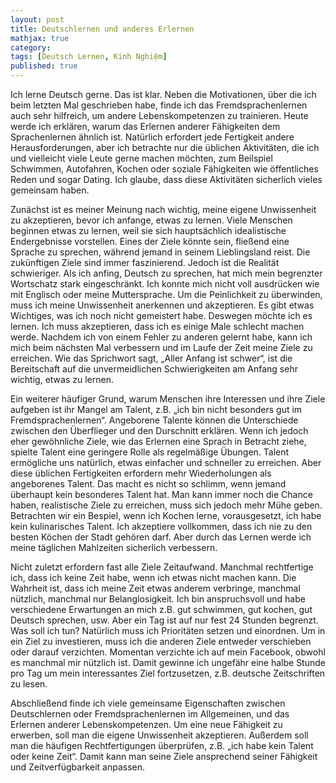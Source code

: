 ```yaml
---
layout: post
title: Deutschlernen und anderes Erlernen    
mathjax: true
category:
tags: [Deutsch Lernen, Kinh Nghiệm]
published: true
---
```


Ich lerne Deutsch gerne. Das ist klar. Neben die Motivationen, über die ich beim letzten Mal geschrieben habe, finde ich das Fremdsprachenlernen auch sehr hilfreich, um andere Lebenskompetenzen zu trainieren. Heute werde ich erklären, warum das Erlernen anderer Fähigkeiten dem Sprachenlernen ähnlich ist. Natürlich erfordert jede Fertigkeit andere Herausforderungen, aber ich betrachte nur die üblichen Aktivitäten, die ich und vielleicht viele Leute gerne machen möchten, zum Beilspiel Schwimmen, Autofahren, Kochen oder soziale Fähigkeiten wie öffentliches Reden und sogar Dating. Ich glaube, dass diese Aktivitäten sicherlich vieles gemeinsam haben. 

Zunächst ist es meiner Meinung nach wichtig, meine eigene Unwissenheit zu akzeptieren, bevor ich anfange, etwas zu lernen. Viele Menschen beginnen etwas zu lernen, weil sie sich hauptsächlich idealistische Endergebnisse vorstellen. Eines der Ziele könnte sein, fließend eine Sprache zu sprechen, während jemand in seinem Lieblingsland reist. Die zukünftigen Ziele sind immer faszinierend. Jedoch ist die Realität schwieriger. Als ich anfing, Deutsch zu sprechen, hat mich mein begrenzter Wortschatz stark eingeschränkt. Ich konnte mich nicht voll ausdrücken wie mit Englisch oder meine Muttersprache. Um die Peinlichkeit zu überwinden, muss ich meine Unwissenheit anerkennen und akzeptieren. Es gibt etwas Wichtiges, was ich noch nicht gemeistert habe. Deswegen möchte ich es lernen. Ich muss akzeptieren, dass ich es einige Male schlecht machen werde. Nachdem ich von einem Fehler zu anderen gelernt habe, kann ich mich beim nächsten Mal verbessern und im Laufe der Zeit meine Ziele zu erreichen. Wie das Sprichwort sagt, „Aller Anfang ist schwer“, ist die Bereitschaft auf die unvermeidlichen Schwierigkeiten am Anfang sehr wichtig, etwas zu lernen. 

Ein weiterer häufiger Grund, warum Menschen ihre Interessen und ihre Ziele aufgeben ist ihr Mangel am Talent, z.B. „ich bin nicht besonders gut im Fremdsprachenlernen“. Angeborene Talente können die Unterschiede zwischen den Überflieger und den Durschnitt erklären. Wenn ich jedoch eher gewöhnliche Ziele, wie das Erlernen eine Sprach in Betracht ziehe, spielte Talent eine geringere Rolle als regelmäßige Übungen. Talent ermögliche uns natürlich, etwas einfacher und schneller zu erreichen. Aber diese üblichen Fertigkeiten erfordern mehr Wiederholungen als angeborenes Talent. Das macht es nicht so schlimm, wenn jemand überhaupt kein besonderes Talent hat. Man kann immer noch die Chance haben, realistische Ziele zu erreichen, muss sich jedoch mehr Mühe geben. Betrachten wir ein Bespiel, wenn ich Kochen lerne, vorausgesetzt, ich habe kein kulinarisches Talent. Ich akzeptiere vollkommen, dass ich nie zu den besten Köchen der Stadt gehören darf. Aber durch das Lernen werde ich meine täglichen Mahlzeiten sicherlich verbessern.

Nicht zuletzt erfordern fast alle Ziele Zeitaufwand. Manchmal rechtfertige ich, dass ich keine Zeit habe, wenn ich etwas nicht machen kann. Die Wahrheit ist, dass ich meine Zeit etwas anderem verbringe, manchmal nützlich, manchmal nur Belanglosigkeit. Ich bin anspruchsvoll und habe verschiedene Erwartungen an mich z.B. gut schwimmen, gut kochen, gut Deutsch sprechen, usw. Aber ein Tag ist auf nur fest 24 Stunden begrenzt. Was soll ich tun? Natürlich muss ich Prioritäten setzen und einordnen. Um in ein Ziel zu investieren, muss ich die anderen Ziele entweder verschieben oder darauf verzichten. Momentan verzichte ich auf mein Facebook, obwohl es manchmal mir nützlich ist. Damit gewinne ich ungefähr eine halbe Stunde pro Tag um mein interessantes Ziel fortzusetzen, z.B. deutsche Zeitschriften zu lesen.

Abschließend finde ich viele gemeinsame Eigenschaften zwischen Deutschlernen oder Fremdsprachenlernen im Allgemeinen, und das Erlernen anderer Lebenskompetenzen. Um eine neue Fähigkeit zu erwerben, soll man die eigene Unwissenheit akzeptieren. Außerdem soll man die häufigen Rechtfertigungen überprüfen, z.B. „ich habe kein Talent oder keine Zeit“. Damit kann man seine Ziele ansprechend seiner Fähigkeit und Zeitverfügbarkeit anpassen. 

